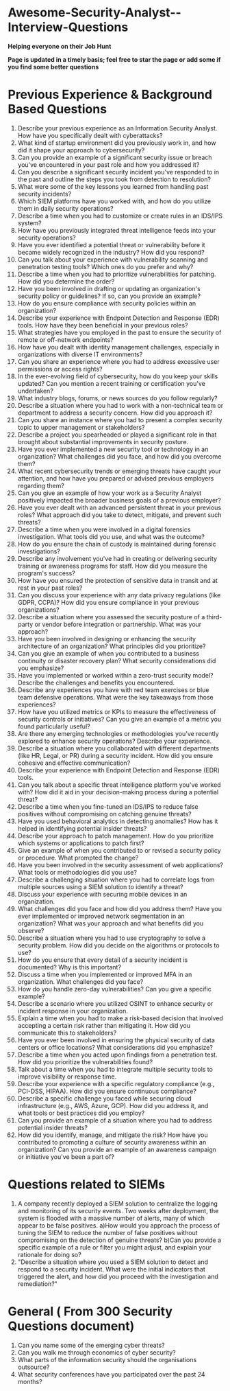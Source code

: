 # Awesome-Security-Analyst--Interview-Questions
**Helping everyone on their Job Hunt**

**Page is updated in a timely basis;  feel free to star the page or add some if you find some better questions**

# **Previous Experience & Background Based Questions**
1) Describe your previous experience as an Information Security Analyst. How have you specifically dealt with cyberattacks?
2) What kind of startup environment did you previously work in, and how did it shape your approach to cybersecurity?
3) Can you provide an example of a significant security issue or breach you've encountered in your past role and how you addressed it?
4) Can you describe a significant security incident you've responded to in the past and outline the steps you took from detection to resolution?
5) What were some of the key lessons you learned from handling past security incidents?
6) Which SIEM platforms have you worked with, and how do you utilize them in daily security operations?
7) Describe a time when you had to customize or create rules in an IDS/IPS system?
8) How have you previously integrated threat intelligence feeds into your security operations?
9) Have you ever identified a potential threat or vulnerability before it became widely recognized in the industry? How did you respond?
10) Can you talk about your experience with vulnerability scanning and penetration testing tools? Which ones do you prefer and why?
11) Describe a time when you had to prioritize vulnerabilities for patching. How did you determine the order?
12) Have you been involved in drafting or updating an organization's security policy or guidelines? If so, can you provide an example?
13) How do you ensure compliance with security policies within an organization?
14) Describe your experience with Endpoint Detection and Response (EDR) tools. How have they been beneficial in your previous roles?
15) What strategies have you employed in the past to ensure the security of remote or off-network endpoints?
16) How have you dealt with identity management challenges, especially in organizations with diverse IT environments?
17) Can you share an experience where you had to address excessive user permissions or access rights?
18) In the ever-evolving field of cybersecurity, how do you keep your skills updated? Can you mention a recent training or certification you've undertaken?
19) What industry blogs, forums, or news sources do you follow regularly?
20) Describe a situation where you had to work with a non-technical team or department to address a security concern. How did you approach it?
21) Can you share an instance where you had to present a complex security topic to upper management or stakeholders?
22) Describe a project you spearheaded or played a significant role in that brought about substantial improvements in security posture.
23) Have you ever implemented a new security tool or technology in an organization? What challenges did you face, and how did you overcome them?
24) What recent cybersecurity trends or emerging threats have caught your attention, and how have you prepared or advised previous employers regarding them?
25) Can you give an example of how your work as a Security Analyst positively impacted the broader business goals of a previous employer?
26) Have you ever dealt with an advanced persistent threat in your previous roles? What approach did you take to detect, mitigate, and prevent such threats?
27) Describe a time when you were involved in a digital forensics investigation. What tools did you use, and what was the outcome?
28) How do you ensure the chain of custody is maintained during forensic investigations?
29) Describe any involvement you've had in creating or delivering security training or awareness programs for staff. How did you measure the program's success?
30) How have you ensured the protection of sensitive data in transit and at rest in your past roles?
31) Can you discuss your experience with any data privacy regulations (like GDPR, CCPA)? How did you ensure compliance in your previous organizations?
32) Describe a situation where you assessed the security posture of a third-party or vendor before integration or partnership. What was your approach?
33) Have you been involved in designing or enhancing the security architecture of an organization? What principles did you prioritize?
34) Can you give an example of when you contributed to a business continuity or disaster recovery plan? What security considerations did you emphasize?
35) Have you implemented or worked within a zero-trust security model? Describe the challenges and benefits you encountered.
36) Describe any experiences you have with red team exercises or blue team defensive operations. What were the key takeaways from those experiences?
37) How have you utilized metrics or KPIs to measure the effectiveness of security controls or initiatives? Can you give an example of a metric you found particularly useful?
38) Are there any emerging technologies or methodologies you've recently explored to enhance security operations? Describe your experience.
39) Describe a situation where you collaborated with different departments (like HR, Legal, or PR) during a security incident. How did you ensure cohesive and effective communication?
40) Describe your experience with Endpoint Detection and Response (EDR) tools.
41) Can you talk about a specific threat intelligence platform you've worked with? How did it aid in your decision-making process during a potential threat?
42) Describe a time when you fine-tuned an IDS/IPS to reduce false positives without compromising on catching genuine threats?
43) Have you used behavioral analytics in detecting anomalies? How has it helped in identifying potential insider threats?
44) Describe your approach to patch management. How do you prioritize which systems or applications to patch first?
45) Give an example of when you contributed to or revised a security policy or procedure. What prompted the change?
46) Have you been involved in the security assessment of web applications? What tools or methodologies did you use?
47) Describe a challenging situation where you had to correlate logs from multiple sources using a SIEM solution to identify a threat?
48) Discuss your experience with securing mobile devices in an organization.
49) What challenges did you face and how did you address them? Have you ever implemented or improved network segmentation in an organization? What was your approach and what benefits did you observe?
50) Describe a situation where you had to use cryptography to solve a security problem. How did you decide on the algorithms or protocols to use?
51)  How do you ensure that every detail of a security incident is documented? Why is this important?
52)  Discuss a time when you implemented or improved MFA in an organization. What challenges did you face?
53)  How do you handle zero-day vulnerabilities? Can you give a specific example?
54)  Describe a scenario where you utilized OSINT to enhance security or incident response in your organization.
55)  Explain a time when you had to make a risk-based decision that involved accepting a certain risk rather than mitigating it. How did you communicate this to stakeholders?
56)  Have you ever been involved in ensuring the physical security of data centers or office locations? What considerations did you emphasize?
57)  Describe a time when you acted upon findings from a penetration test. How did you prioritize the vulnerabilities found?
58)  Talk about a time when you had to integrate multiple security tools to improve visibility or response time.
59)  Describe your experience with a specific regulatory compliance (e.g., PCI-DSS, HIPAA). How did you ensure continuous compliance?
60)   Describe a specific challenge you faced while securing cloud infrastructure (e.g., AWS, Azure, GCP). How did you address it, and what tools or best practices did you employ?
61)   Can you provide an example of a situation where you had to address potential insider threats?
62)   How did you identify, manage, and mitigate the risk? How have you contributed to promoting a culture of security awareness within an organization? Can you provide an example of an awareness campaign or initiative you've been a part of?


# **Questions related to SIEMs**

1) A company recently deployed a SIEM solution to centralize the logging and monitoring of its security events. Two weeks after deployment, the system is flooded with a massive number of alerts, many of which appear to be false positives.
    a)How would you approach the process of tuning the SIEM to reduce the number of false positives without compromising on the detection of genuine threats?
    b)Can you provide a specific example of a rule or filter you might adjust, and explain your rationale for doing so?
2) "Describe a situation where you used a SIEM solution to detect and respond to a security incident. What were the initial indicators that triggered the alert, and how did you proceed with the investigation and remediation?"





# General  ( From 300 Security Questions document)
1)  Can you name some of the emerging cyber threats?
2)  Can you walk me through economics of cyber security?
3)  What parts of the information security should the organisations outsource?
4)  What security conferences have you participated over the past 24 months?
